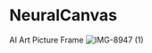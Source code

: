 # NeuralCanvas
AI Art Picture Frame
![IMG-8947 (1)](https://github.com/jeffcooper1/NeuralCanvas/assets/111708974/7a9beb9e-e645-4405-919f-4a6371f3832f)
